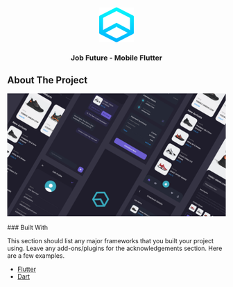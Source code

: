 


<!-- PROJECT LOGO -->
<br />
<p align="center">
  <a href="https://github.com/azharuanwar/">
    <img src="assets/image_splash.png" alt="Logo" width="80" height="80">
  </a>

  <h3 align="center">Job Future - Mobile Flutter</h3>

 
</p>




<!-- ABOUT THE PROJECT -->
## About The Project
<p float="left">
 <img src="assets/cover.png" alt="Logo" width="auto" height="auto">
 

</p>
### Built With

This section should list any major frameworks that you built your project using. Leave any add-ons/plugins for the acknowledgements section. Here are a few examples.
* [Flutter](https://flutter.dev)
* [Dart](https://dart.dev)
